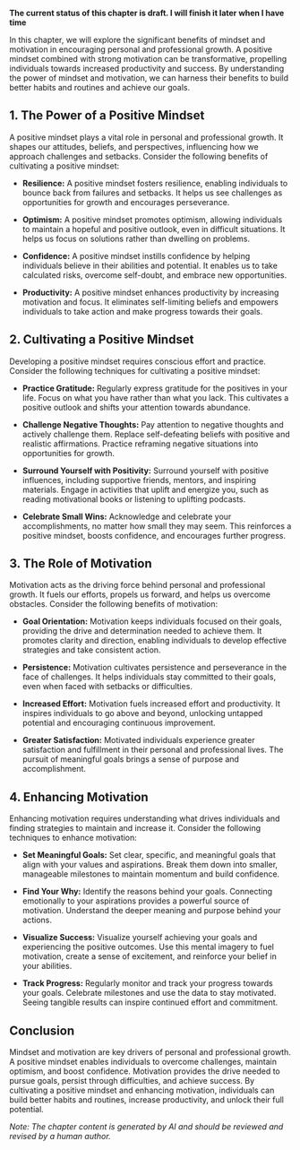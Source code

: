 **The current status of this chapter is draft. I will finish it later when I have time**

In this chapter, we will explore the significant benefits of mindset and motivation in encouraging personal and professional growth. A positive mindset combined with strong motivation can be transformative, propelling individuals towards increased productivity and success. By understanding the power of mindset and motivation, we can harness their benefits to build better habits and routines and achieve our goals.

**1. The Power of a Positive Mindset**
--------------------------------------

A positive mindset plays a vital role in personal and professional growth. It shapes our attitudes, beliefs, and perspectives, influencing how we approach challenges and setbacks. Consider the following benefits of cultivating a positive mindset:

* **Resilience:** A positive mindset fosters resilience, enabling individuals to bounce back from failures and setbacks. It helps us see challenges as opportunities for growth and encourages perseverance.

* **Optimism:** A positive mindset promotes optimism, allowing individuals to maintain a hopeful and positive outlook, even in difficult situations. It helps us focus on solutions rather than dwelling on problems.

* **Confidence:** A positive mindset instills confidence by helping individuals believe in their abilities and potential. It enables us to take calculated risks, overcome self-doubt, and embrace new opportunities.

* **Productivity:** A positive mindset enhances productivity by increasing motivation and focus. It eliminates self-limiting beliefs and empowers individuals to take action and make progress towards their goals.

**2. Cultivating a Positive Mindset**
-------------------------------------

Developing a positive mindset requires conscious effort and practice. Consider the following techniques for cultivating a positive mindset:

* **Practice Gratitude:** Regularly express gratitude for the positives in your life. Focus on what you have rather than what you lack. This cultivates a positive outlook and shifts your attention towards abundance.

* **Challenge Negative Thoughts:** Pay attention to negative thoughts and actively challenge them. Replace self-defeating beliefs with positive and realistic affirmations. Practice reframing negative situations into opportunities for growth.

* **Surround Yourself with Positivity:** Surround yourself with positive influences, including supportive friends, mentors, and inspiring materials. Engage in activities that uplift and energize you, such as reading motivational books or listening to uplifting podcasts.

* **Celebrate Small Wins:** Acknowledge and celebrate your accomplishments, no matter how small they may seem. This reinforces a positive mindset, boosts confidence, and encourages further progress.

**3. The Role of Motivation**
-----------------------------

Motivation acts as the driving force behind personal and professional growth. It fuels our efforts, propels us forward, and helps us overcome obstacles. Consider the following benefits of motivation:

* **Goal Orientation:** Motivation keeps individuals focused on their goals, providing the drive and determination needed to achieve them. It promotes clarity and direction, enabling individuals to develop effective strategies and take consistent action.

* **Persistence:** Motivation cultivates persistence and perseverance in the face of challenges. It helps individuals stay committed to their goals, even when faced with setbacks or difficulties.

* **Increased Effort:** Motivation fuels increased effort and productivity. It inspires individuals to go above and beyond, unlocking untapped potential and encouraging continuous improvement.

* **Greater Satisfaction:** Motivated individuals experience greater satisfaction and fulfillment in their personal and professional lives. The pursuit of meaningful goals brings a sense of purpose and accomplishment.

**4. Enhancing Motivation**
---------------------------

Enhancing motivation requires understanding what drives individuals and finding strategies to maintain and increase it. Consider the following techniques to enhance motivation:

* **Set Meaningful Goals:** Set clear, specific, and meaningful goals that align with your values and aspirations. Break them down into smaller, manageable milestones to maintain momentum and build confidence.

* **Find Your Why:** Identify the reasons behind your goals. Connecting emotionally to your aspirations provides a powerful source of motivation. Understand the deeper meaning and purpose behind your actions.

* **Visualize Success:** Visualize yourself achieving your goals and experiencing the positive outcomes. Use this mental imagery to fuel motivation, create a sense of excitement, and reinforce your belief in your abilities.

* **Track Progress:** Regularly monitor and track your progress towards your goals. Celebrate milestones and use the data to stay motivated. Seeing tangible results can inspire continued effort and commitment.

**Conclusion**
--------------

Mindset and motivation are key drivers of personal and professional growth. A positive mindset enables individuals to overcome challenges, maintain optimism, and boost confidence. Motivation provides the drive needed to pursue goals, persist through difficulties, and achieve success. By cultivating a positive mindset and enhancing motivation, individuals can build better habits and routines, increase productivity, and unlock their full potential.

*Note: The chapter content is generated by AI and should be reviewed and revised by a human author.*
